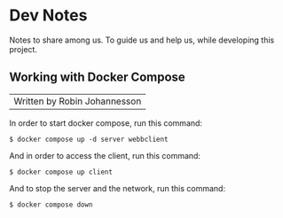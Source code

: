 
# Dev Notes

Notes to share among us. To guide us and help us, while developing this project.

## Working with Docker Compose

<table><tr><td>
Written by Robin Johannesson
</td></tr></table>

In order to start docker compose, run this command:

```console
$ docker compose up -d server webbclient
```

And in order to access the client, run this command:

```console
$ docker compose up client
```

And to stop the server and the network, run this command:

```console
$ docker compose down
```

